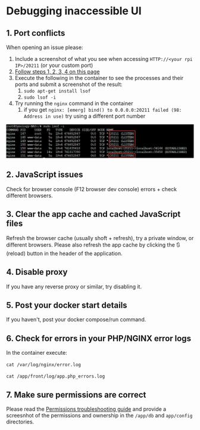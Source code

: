 # Debugging inaccessible UI

## 1. Port conflicts

When opening an issue please:

1. Include a screenshot of what you see when accessing `HTTP://<your rpi IP>/20211` (or your custom port)
1. [Follow steps 1, 2, 3, 4  on this page](https://github.com/jokob-sk/NetAlertX/blob/main/docs/DEBUG_TIPS.md) 
1. Execute the following in the container to see the processes and their ports and submit a screenshot of the result:
   1. `sudo apt-get install lsof`
   1. `sudo lsof -i`
1. Try running the `nginx` command in the container
   1. if you get `nginx: [emerg] bind() to 0.0.0.0:20211 failed (98: Address in use)` try using a different port number


![lsof ports](/docs/img/WEB_UI_PORT_DEBUG/container_port.png)

## 2. JavaScript issues 

Check for browser console (F12 browser dev console) errors + check different browsers.


## 3. Clear the app cache and cached JavaScript files

Refresh the browser cache (usually shoft + refresh), try a private window, or different browsers. Please also refresh the app cache by clicking the 🔃 (reload) button in the header of the application. 

## 4. Disable proxy

If you have any reverse proxy or similar, try disabling it. 

## 5. Post your docker start details

If you haven't, post your docker compose/run command.

## 6. Check for errors in your PHP/NGINX error logs

In the container execute:

`cat /var/log/nginx/error.log`

`cat /app/front/log/app.php_errors.log`


## 7. Make sure permissions are correct

Please read the [Permissions troubleshooting guide](/docs/FILE_PERMISSIONS.md) and provide a screesnhot of the permissions and ownership in the `/app/db` and `app/config` directories. 